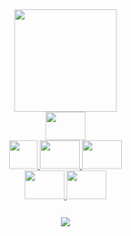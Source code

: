 <div align="center">

  <a href="https://github.com/viniciosAnhas">
  <img height="180em" src="https://github-readme-stats.vercel.app/api?username=viniciosanhas&show_icons=true&theme=dracula&include_all_commits=true&count_private=true"/>
  <!-- <img height="180em" src="https://github-readme-stats.vercel.app/api/top-langs/?username=viniciosanhas&layout=compact&langs_count=7&theme=dracula"/> -->

</div>
  
<div align="center">
  
  <div>
    <img  height = "50" width = "70" src="https://cdn.jsdelivr.net/gh/devicons/devicon/icons/azure/azure-original.svg" />
  </div>

  <div>
    <img  height = "50" src="https://img.icons8.com/?size=512&id=S4wbdK79E23a&format=png" />
    <img height = "50" width = "70" src="https://cdn.jsdelivr.net/gh/devicons/devicon/icons/docker/docker-original.svg" />
    <img height = "50" width = "70" src="https://cdn.jsdelivr.net/gh/devicons/devicon/icons/kubernetes/kubernetes-plain.svg" />
  </div>

  <div>
    <img height = "50" width = "70" src="https://cdn.jsdelivr.net/gh/devicons/devicon/icons/arduino/arduino-original.svg" />
    <img height = "50" width = "70" src="https://cdn.jsdelivr.net/gh/devicons/devicon/icons/raspberrypi/raspberrypi-original.svg" />
  </div>
  
  <!-- <img height = "50" width = "70" src="https://cdn.jsdelivr.net/gh/devicons/devicon/icons/arduino/arduino-original.svg" /> -->
  <!-- <img  height = "50" width = "70" src="https://cdn.jsdelivr.net/gh/devicons/devicon/icons/azure/azure-original.svg" /> -->
  <!-- <img  height = "50" src="https://img.icons8.com/?size=512&id=S4wbdK79E23a&format=png" /> -->
  <!-- <img height = "50" width = "70" src="https://cdn.jsdelivr.net/gh/devicons/devicon/icons/bash/bash-original.svg" /> -->
  <!-- <img height = "50" width = "70" src="https://cdn.jsdelivr.net/gh/devicons/devicon/icons/docker/docker-original.svg" /> -->
  <!-- <img height = "50" width = "70" src="https://cdn.jsdelivr.net/gh/devicons/devicon/icons/kubernetes/kubernetes-plain.svg" /> -->
  <!-- <img height = "50" width = "70" src="https://cdn.jsdelivr.net/gh/devicons/devicon/icons/linux/linux-original.svg" /> -->
  <!-- <img height = "50" width = "70" src="https://cdn.jsdelivr.net/gh/devicons/devicon/icons/raspberrypi/raspberrypi-original.svg" /> -->

</div>

## 
  
 <div align="center">

   <a href="https://br.linkedin.com/in/vinicios-moraes-anhas-199478160" target="_blank"> <img src="https://img.shields.io/badge/-LinkedIn-%230077B5?style=for-the-badge&logo=linkedin&logoColor=white"> </a>  
   
</div>
